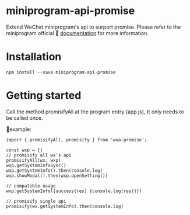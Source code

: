 # miniprogram-api-promise

Extend WeChat miniprogram's api to surport promise. Please refer to the miniprogram official 🔗 [documentation](https://developers.weixin.qq.com/miniprogram/dev/api/) for more information.

# Installation

```
npm install --save miniprogram-api-promise
```

# Getting started
Call the method promisifyAll at the program entry (app.js), It only needs to be called once.

💨example:
```
import { promisifyAll, promisify } from 'wxa-promise';

const wxp = {}
// promisify all wx's api
promisifyAll(wx, wxp)
wxp.getSystemInfoSync()
wxp.getSystemInfo().then(console.log)
wxp.showModal().then(wxp.openSetting())

// compatible usage
wxp.getSystemInfo({success(res) {console.log(res)}})

// promisify single api
promisify(wx.getSystemInfo).then(console.log)
```
